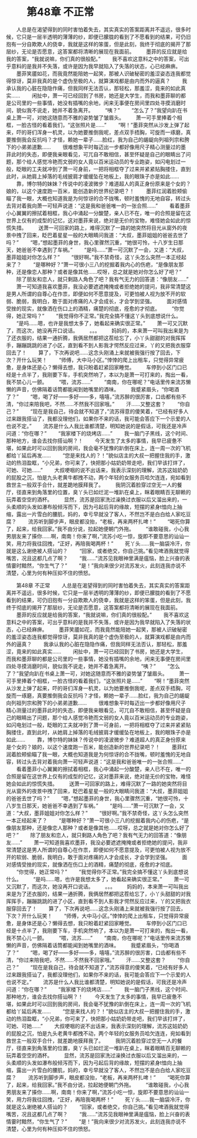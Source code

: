# 　　第48章 不正常
　　人总是在渴望得到的同时害怕着失去，其实真实的答案距离并不遥远，很多时候，它只是一层半透明的薄薄的纱，即便已朦胧的看到了不愿看到的结果，可仍旧抱有一分自欺欺人的侥幸，我就是这样的笨蛋，但是此刻，我终于彻底的揭开了那层纱，无论是否愿意，这答案都将清晰的展现在我面前。
　　墨菲的反应就是给我的答案，“我就说嘛，你们真的很般配。”
　　我不喜欢这意料之中的答案，可出乎意料的是我并不失落，或许是因为我早就陷入了失落的状态，心已经麻痹。
　　墨菲笑靥如花，而我竟然能陪她一起笑，那被人识破秘密的羞涩姿态连我都觉得惊讶，莫非我真的是个虚伪至极的人，就算演戏都是由内而外的逼真？
　　我承认我的心脏在隐隐作痛，但我同样无法否认，那轻松，那羞涩，竟来的如此真实……
　　闲扯中，萧一可已经回到了书房，她还是大学生，而我和墨菲聊的都是公司里的一些事情，她没有插嘴的余地，闲来无事便在房间里四处寻摸消磨时间，貌似我不说走，她并不着急离开。
　　“咦？”
　　“怎么了？”我望向趴在书桌上萧一可，对她这随意而不雅的姿势皱了皱眉头。
　　萧一可手里捧着个相框，一脸古怪的看着我们，“这张照片是……”
　　“啊！”墨菲突然从沙发上弹了起来，吓的哥们浑身一机灵，以为她要推倒我呢，差点双手捂胸，可旋而一琢磨，真要推倒我会反抗吗？才怪，赖她一辈子……脸红，我为自己的龌龊向列祖列宗和胯下的小弟弟道歉……
　　很难想象平时每迈出一步都好像用尺子精心测量过的墨菲此时的失态，即便我亲眼看见，可兀自不敢相信，甚至怀疑是自己的眼睛出了问题，那个给人感觉冷艳而文弱的女人竟以百米运动员的专业跑姿，如闪电划过一般，眨眼的工夫就冲到了萧一可身前，一把将相框夺了过来并紧紧贴胸搂住，直到此时，从她肩上掉落的毛绒披肩才缓缓坠在地板上，我的眼珠子亦是如此……
　　靠，博尔特的妹妹？传说中的凌波微步？难道超人的真正身份原来是个女的？娘的，以这个速度跑一百米，能创造新的世界纪录吧？！
　　墨菲红润着脸颊偷瞄了我一眼，大概也知道我是为何惊讶的合不拢嘴，顿时羞愧的无地自容，转过头去背对着我向萧一可轻声说道：“这是我和爸爸唯一的一张合照……”
　　看着墨菲小心翼翼的擦拭着相框，我心中涌起一分酸楚，亲人已不在，唯一的合照是留在这世界上仅有的成型的记忆，这对墨菲来说，绝对是无价的宝物，难怪她会如此的惊慌失措。
　　送萧一可回家的路上，难得沉默了一路的她突然将目光从窗外的夜景中拽了回来，眨巴着星星一般的大眼睛问我道：“大叔，墨菲姐姐的爸爸去世了吗？”
　　“嗯，”想起墨菲的身世，我心里骤然沉重，“她很可怜，十八岁生日那天，她爸爸不幸遇到了车祸。”
　　“是吗……”萧一可沉默了一会，又道：“大叔，墨菲姐姐对你怎么样？”
　　“很好啊。”我不禁奇怪，这丫头怎么突然一本正经起来了？
　　“是哪种好？”萧一可很小三八的挖掘着我内心的伤疤，“是像朋友那种，还是像恋人那种？或者是像其他……哎呀，总之就是她对你怎么好了吧？”
　　除了朋友和恋人，就只剩路人角色了吧？我有气无力的回答道：“像朋友……”
　　萧一可知道我喜欢墨菲，我没必要遮遮掩掩或者拒绝她的提问，我非常清楚这是男人所谓的自尊心在作祟，即便如何不愿意提及，可更怕被人视为放不开的软弱、脆弱，我明白，敢于面对疼痛的人才会成长，才会学到坚强。
　　面对感情受挫的现实，就像洒在伤口上的酒精，痛楚的彻底，痊愈的才彻底。
　　“你觉得，她正常吗？”
　　“我觉得你不正常。”我完全搞不懂这丫头到底想说什么。
　　“是吗……嗯，也许是我想太多了，她看起来确实很正常。”
　　萧一可又沉默了，而这次，她没再开口说话。
　　。。。
　　妈妈的，本来萧一可叫我出来是为了还衣服的，结果一通折腾，我俩居然都把这茬给忘了，小丫头甜甜的对我挥挥手，蹦蹦跳跳的进了小区，直到看不到人影我才愕然反应过来，丫的又把我衣服穿回去了！
　　算了，下次再说吧……这念头刚涌上来就被我强行按了回去，下次？开什么玩笑！
　　“师傅，大中马小区。”悻悻的爬上出租车，只觉得异常疲惫，是身体还是心？懒得去想，我只盼着赶紧回家睡觉。
　　车停到小区门口已经是十点半了，我刚要下车，手机突然响了，本以为是萧一可打来的，掏出一看，我不禁心儿一颤。
　　“喂，流苏……”
　　“南南，你在哪呢？”电话里传来流苏懒懒的声音，仿佛隔着话筒都能闻到她嘴里的酒味。
　　我蹙紧眉头，“你喝酒了？”
　　“嗯，喝了好——多好——多，嘻嘻，”流苏醉的很厉害，口齿都有些不清，“你过来陪我吧，不然……不然我不回家哦。”
　　汗……又整这套？
　　“你自己？”
　　“现在是我自己，待会就不知道了，”流苏得意的傻笑着，“已经有好多人过来跟我搭讪了，我都没理他们，如果你不来的话，我可能会答应下一个示爱的人也说不定。”
　　流苏是什么人我比谁都清楚，明知她说的是假话，可我还是冷声问道：“你在哪？”
　　“我家楼下的烧烤店……”
　　我一脑门子黑线，这个时间、那种地方，谁会去找你搭讪啊？！
　　今天发生了太多的事情，我早已疲惫不堪，如果此时可以回到我的房间，我会毫不犹豫的趴倒在床上，连一周一次的飞机都给丫延后再发……
　　“您是来找人的？！”貌似店主的大叔一把握住我的手，激动的热泪盈眶，“小兄弟，你可来了，快把那小姑奶奶带走吧，我们早该打烊了，可她、可她……”
　　大叔哽咽的说不出话来，我表示深刻的理解，流苏这姑奶奶的屁股之沉，怕是九头老黄牛都拽不动，两个年轻的女服务员哈欠连连，宛如看到救世主一般双手合什，就差跪地膜拜我了。
　　我阴沉着脸穿过空无一人的餐厅，径直来到角落里的位置，臭丫头已如烂泥一堆趴在桌上，眯着眼睛百无聊赖的玩弄着空空的酒杯。
　　显然，流苏是回家洗过澡换过衣服以后又溜出来的，一头柔顺的头发如瀑布般倾泻而下，因为弓起后背的缘故，短摆的紧身t恤向上抽缩，露出一片雪白的腰肌，妈的，幸亏早就没了客人，不然岂不是白白给人家吃豆腐？
　　流苏听到脚步声，眼皮都没抬，“老板，再来两杯扎啤！”
　　“喝死你算了，起来，给我回家。”我不由分说，拉起她便朝门外拖。
　　“谁敢碰我，小心我男朋友来了揍你……啊，南南！你来了啊，”流苏小吃一惊，旋即不要意思的讪讪一笑，用力将我往回拽，“正好，再陪我喝两杯！”
　　死丫头……我一脑袋冷汗，你就是这么谢绝被人搭讪的？
　　“回家，或者绝交，你自己挑。”看见啤酒我就觉得嘴苦，况且这都几点了啊？
　　“我……”流苏见我眼神里满是瘟恼，脸上兴奋的表情霎时黯然，“你生气了？”
　　“是！”我向来很少对流苏发火，此刻连我亦说不清楚，心里为何有种压抑不住的愤怒。

　　第48章 不正常
　　人总是在渴望得到的同时害怕着失去，其实真实的答案距离并不遥远，很多时候，它只是一层半透明的薄薄的纱，即便已朦胧的看到了不愿看到的结果，可仍旧抱有一分自欺欺人的侥幸，我就是这样的笨蛋，但是此刻，我终于彻底的揭开了那层纱，无论是否愿意，这答案都将清晰的展现在我面前。
　　墨菲的反应就是给我的答案，“我就说嘛，你们真的很般配。”
　　我不喜欢这意料之中的答案，可出乎意料的是我并不失落，或许是因为我早就陷入了失落的状态，心已经麻痹。
　　墨菲笑靥如花，而我竟然能陪她一起笑，那被人识破秘密的羞涩姿态连我都觉得惊讶，莫非我真的是个虚伪至极的人，就算演戏都是由内而外的逼真？
　　我承认我的心脏在隐隐作痛，但我同样无法否认，那轻松，那羞涩，竟来的如此真实……
　　闲扯中，萧一可已经回到了书房，她还是大学生，而我和墨菲聊的都是公司里的一些事情，她没有插嘴的余地，闲来无事便在房间里四处寻摸消磨时间，貌似我不说走，她并不着急离开。
　　“咦？”
　　“怎么了？”我望向趴在书桌上萧一可，对她这随意而不雅的姿势皱了皱眉头。
　　萧一可手里捧着个相框，一脸古怪的看着我们，“这张照片是……”
　　“啊！”墨菲突然从沙发上弹了起来，吓的哥们浑身一机灵，以为她要推倒我呢，差点双手捂胸，可旋而一琢磨，真要推倒我会反抗吗？才怪，赖她一辈子……脸红，我为自己的龌龊向列祖列宗和胯下的小弟弟道歉……
　　很难想象平时每迈出一步都好像用尺子精心测量过的墨菲此时的失态，即便我亲眼看见，可兀自不敢相信，甚至怀疑是自己的眼睛出了问题，那个给人感觉冷艳而文弱的女人竟以百米运动员的专业跑姿，如闪电划过一般，眨眼的工夫就冲到了萧一可身前，一把将相框夺了过来并紧紧贴胸搂住，直到此时，从她肩上掉落的毛绒披肩才缓缓坠在地板上，我的眼珠子亦是如此……
　　靠，博尔特的妹妹？传说中的凌波微步？难道超人的真正身份原来是个女的？娘的，以这个速度跑一百米，能创造新的世界纪录吧？！
　　墨菲红润着脸颊偷瞄了我一眼，大概也知道我是为何惊讶的合不拢嘴，顿时羞愧的无地自容，转过头去背对着我向萧一可轻声说道：“这是我和爸爸唯一的一张合照……”
　　看着墨菲小心翼翼的擦拭着相框，我心中涌起一分酸楚，亲人已不在，唯一的合照是留在这世界上仅有的成型的记忆，这对墨菲来说，绝对是无价的宝物，难怪她会如此的惊慌失措。
　　送萧一可回家的路上，难得沉默了一路的她突然将目光从窗外的夜景中拽了回来，眨巴着星星一般的大眼睛问我道：“大叔，墨菲姐姐的爸爸去世了吗？”
　　“嗯，”想起墨菲的身世，我心里骤然沉重，“她很可怜，十八岁生日那天，她爸爸不幸遇到了车祸。”
　　“是吗……”萧一可沉默了一会，又道：“大叔，墨菲姐姐对你怎么样？”
　　“很好啊。”我不禁奇怪，这丫头怎么突然一本正经起来了？
　　“是哪种好？”萧一可很小三八的挖掘着我内心的伤疤，“是像朋友那种，还是像恋人那种？或者是像其他……哎呀，总之就是她对你怎么好了吧？”
　　除了朋友和恋人，就只剩路人角色了吧？我有气无力的回答道：“像朋友……”
　　萧一可知道我喜欢墨菲，我没必要遮遮掩掩或者拒绝她的提问，我非常清楚这是男人所谓的自尊心在作祟，即便如何不愿意提及，可更怕被人视为放不开的软弱、脆弱，我明白，敢于面对疼痛的人才会成长，才会学到坚强。
　　面对感情受挫的现实，就像洒在伤口上的酒精，痛楚的彻底，痊愈的才彻底。
　　“你觉得，她正常吗？”
　　“我觉得你不正常。”我完全搞不懂这丫头到底想说什么。
　　“是吗……嗯，也许是我想太多了，她看起来确实很正常。”
　　萧一可又沉默了，而这次，她没再开口说话。
　　。。。
　　妈妈的，本来萧一可叫我出来是为了还衣服的，结果一通折腾，我俩居然都把这茬给忘了，小丫头甜甜的对我挥挥手，蹦蹦跳跳的进了小区，直到看不到人影我才愕然反应过来，丫的又把我衣服穿回去了！
　　算了，下次再说吧……这念头刚涌上来就被我强行按了回去，下次？开什么玩笑！
　　“师傅，大中马小区。”悻悻的爬上出租车，只觉得异常疲惫，是身体还是心？懒得去想，我只盼着赶紧回家睡觉。
　　车停到小区门口已经是十点半了，我刚要下车，手机突然响了，本以为是萧一可打来的，掏出一看，我不禁心儿一颤。
　　“喂，流苏……”
　　“南南，你在哪呢？”电话里传来流苏懒懒的声音，仿佛隔着话筒都能闻到她嘴里的酒味。
　　我蹙紧眉头，“你喝酒了？”
　　“嗯，喝了好——多好——多，嘻嘻，”流苏醉的很厉害，口齿都有些不清，“你过来陪我吧，不然……不然我不回家哦。”
　　汗……又整这套？
　　“你自己？”
　　“现在是我自己，待会就不知道了，”流苏得意的傻笑着，“已经有好多人过来跟我搭讪了，我都没理他们，如果你不来的话，我可能会答应下一个示爱的人也说不定。”
　　流苏是什么人我比谁都清楚，明知她说的是假话，可我还是冷声问道：“你在哪？”
　　“我家楼下的烧烤店……”
　　我一脑门子黑线，这个时间、那种地方，谁会去找你搭讪啊？！
　　今天发生了太多的事情，我早已疲惫不堪，如果此时可以回到我的房间，我会毫不犹豫的趴倒在床上，连一周一次的飞机都给丫延后再发……
　　“您是来找人的？！”貌似店主的大叔一把握住我的手，激动的热泪盈眶，“小兄弟，你可来了，快把那小姑奶奶带走吧，我们早该打烊了，可她、可她……”
　　大叔哽咽的说不出话来，我表示深刻的理解，流苏这姑奶奶的屁股之沉，怕是九头老黄牛都拽不动，两个年轻的女服务员哈欠连连，宛如看到救世主一般双手合什，就差跪地膜拜我了。
　　我阴沉着脸穿过空无一人的餐厅，径直来到角落里的位置，臭丫头已如烂泥一堆趴在桌上，眯着眼睛百无聊赖的玩弄着空空的酒杯。
　　显然，流苏是回家洗过澡换过衣服以后又溜出来的，一头柔顺的头发如瀑布般倾泻而下，因为弓起后背的缘故，短摆的紧身t恤向上抽缩，露出一片雪白的腰肌，妈的，幸亏早就没了客人，不然岂不是白白给人家吃豆腐？
　　流苏听到脚步声，眼皮都没抬，“老板，再来两杯扎啤！”
　　“喝死你算了，起来，给我回家。”我不由分说，拉起她便朝门外拖。
　　“谁敢碰我，小心我男朋友来了揍你……啊，南南！你来了啊，”流苏小吃一惊，旋即不要意思的讪讪一笑，用力将我往回拽，“正好，再陪我喝两杯！”
　　死丫头……我一脑袋冷汗，你就是这么谢绝被人搭讪的？
　　“回家，或者绝交，你自己挑。”看见啤酒我就觉得嘴苦，况且这都几点了啊？
　　“我……”流苏见我眼神里满是瘟恼，脸上兴奋的表情霎时黯然，“你生气了？”
　　“是！”我向来很少对流苏发火，此刻连我亦说不清楚，心里为何有种压抑不住的愤怒。
